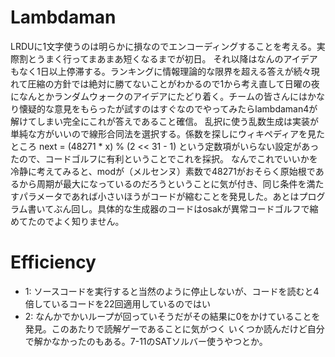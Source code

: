 # Lambdaman

LRDUに1文字使うのは明らかに損なのでエンコーディングすることを考える。実際割とうまく行ってまあまあ短くなるまでが初日。
それ以降はなんのアイデアもなく1日以上停滞する。ランキングに情報理論的な限界を超える答えが続々現れて圧縮の方針では絶対に勝てないことがわかるので1から考え直して日曜の夜になんとかランダムウォークのアイデアにたどり着く。チームの皆さんにはかなり懐疑的な意見をもらったが試すのはすぐなのでやってみたらlambdaman4が解けてしまい完全にこれが答えであること確信。
乱択に使う乱数生成は実装が単純な方がいいので線形合同法を選択する。係数を探しにウィキペディアを見たところ next = (48271 * x) % (2 << 31 - 1) という定数項がいらない設定があったので、コードゴルフに有利ということでこれを採択。
なんでこれでいいかを冷静に考えてみると、modが（メルセンヌ）素数で48271がおそらく原始根であるから周期が最大になっているのだろうということに気が付き、同じ条件を満たすパラメータであれば小さいほうがコードが縮むことを発見した。あとはプログラム書いてぶん回し。具体的な生成器のコードはosakが異常コードゴルフで縮めてたのでよく知りません。

# Efficiency
- 1: ソースコードを実行すると当然のように停止しないが、コードを読むと4倍しているコードを22回適用しているのではい
- 2: なんかでかいループが回っていそうだがその結果に0をかけていることを発見。このあたりで読解ゲーであることに気がつく
いくつか読んだけど自分で解かなかったのもある。7-11のSATソルバー使うやつとか。
